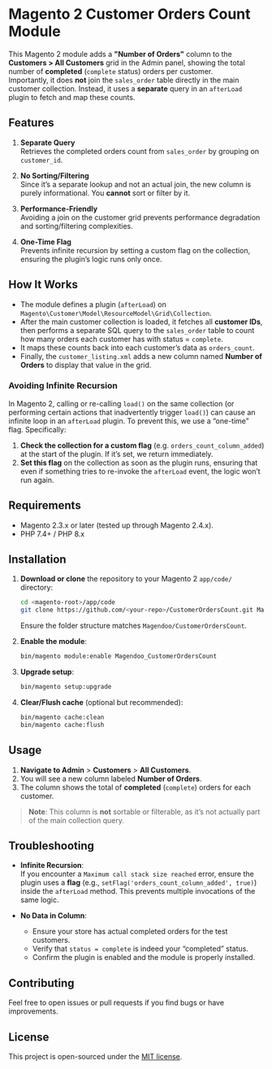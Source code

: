 # Magento 2 Customer Orders Count Module

This Magento 2 module adds a **"Number of Orders"** column to the **Customers > All Customers** grid in the Admin panel, showing the total number of **completed** (`complete` status) orders per customer.  
Importantly, it does **not** join the `sales_order` table directly in the main customer collection. Instead, it uses a **separate** query in an `afterLoad` plugin to fetch and map these counts.

## Features

1. **Separate Query**  
   Retrieves the completed orders count from `sales_order` by grouping on `customer_id`.

2. **No Sorting/Filtering**  
   Since it’s a separate lookup and not an actual join, the new column is purely informational. You **cannot** sort or filter by it.

3. **Performance-Friendly**  
   Avoiding a join on the customer grid prevents performance degradation and sorting/filtering complexities.

4. **One-Time Flag**  
   Prevents infinite recursion by setting a custom flag on the collection, ensuring the plugin’s logic runs only once.

## How It Works

- The module defines a plugin (`afterLoad`) on `Magento\Customer\Model\ResourceModel\Grid\Collection`.  
- After the main customer collection is loaded, it fetches all **customer IDs**, then performs a separate SQL query to the `sales_order` table to count how many orders each customer has with status = `complete`.  
- It maps these counts back into each customer’s data as `orders_count`.  
- Finally, the `customer_listing.xml` adds a new column named **Number of Orders** to display that value in the grid.

### Avoiding Infinite Recursion

In Magento 2, calling or re-calling `load()` on the same collection (or performing certain actions that inadvertently trigger `load()`) can cause an infinite loop in an `afterLoad` plugin. To prevent this, we use a “one-time” flag. Specifically:

1. **Check the collection for a custom flag** (e.g. `orders_count_column_added`) at the start of the plugin. If it’s set, we return immediately.
2. **Set this flag** on the collection as soon as the plugin runs, ensuring that even if something tries to re-invoke the `afterLoad` event, the logic won’t run again.

## Requirements

- Magento 2.3.x or later (tested up through Magento 2.4.x).
- PHP 7.4+ / PHP 8.x

## Installation

1. **Download or clone** the repository to your Magento 2 `app/code/` directory:

    ```bash
    cd <magento-root>/app/code
    git clone https://github.com/<your-repo>/CustomerOrdersCount.git Magendoo/CustomerOrdersCount
    ```

    Ensure the folder structure matches `Magendoo/CustomerOrdersCount`.

2. **Enable the module**:

    ```bash
    bin/magento module:enable Magendoo_CustomerOrdersCount
    ```

3. **Upgrade setup**:

    ```bash
    bin/magento setup:upgrade
    ```

4. **Clear/Flush cache** (optional but recommended):

    ```bash
    bin/magento cache:clean
    bin/magento cache:flush
    ```

## Usage

1. **Navigate to Admin** > **Customers** > **All Customers**.  
2. You will see a new column labeled **Number of Orders**.  
3. The column shows the total of **completed** (`complete`) orders for each customer.

> **Note**: This column is **not** sortable or filterable, as it’s not actually part of the main collection query.

## Troubleshooting

- **Infinite Recursion**:  
  If you encounter a `Maximum call stack size reached` error, ensure the plugin uses a **flag** (e.g., `setFlag('orders_count_column_added', true)`) inside the `afterLoad` method. This prevents multiple invocations of the same logic.

- **No Data in Column**:  
  - Ensure your store has actual completed orders for the test customers.  
  - Verify that `status = complete` is indeed your “completed” status.  
  - Confirm the plugin is enabled and the module is properly installed.

## Contributing

Feel free to open issues or pull requests if you find bugs or have improvements.

## License

This project is open-sourced under the [MIT license](LICENSE).
